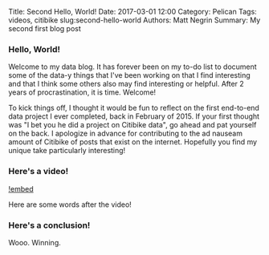 Title: Second Hello, World!
Date: 2017-03-01 12:00
Category: Pelican
Tags: videos, citibike
slug:second-hello-world
Authors: Matt Negrin
Summary: My second first blog post

### Hello, World!

Welcome to my data blog. It has forever been on my to-do list to document some of the data-y things that I've been working on that I find interesting and that I think some others also may find interesting or helpful. After 2 years of procrastination, it is time. Welcome!

To kick things off, I thought it would be fun to reflect on the first end-to-end data project I ever completed, back in February of 2015. If your first thought was "I bet you he did a project on Citibike data", go ahead and pat yourself on the back. I apologize in advance for contributing to the ad nauseam amount of Citibike of posts that exist on the internet. Hopefully you find my unique take particularly interesting!

### Here's a video!

<!-- youtube:: QxiTnqGxnZg -->
[!embed](http://www.youtube.com/watch?v=QxiTnqGxnZg)

Here are some words after the video!

### Here's a conclusion!
Wooo. Winning.